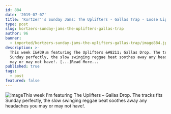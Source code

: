 ```yaml
---
id: 884
date: '2019-07-07'
title: 'Kortzer''s Sunday Jams: The Uplifters - Gallas Trap - Loose Lips'
type: post
slug: kortzers-sunday-jams-the-uplifters-gallas-trap
author: 96
banner:
  - imported/kortzers-sunday-jams-the-uplifters-gallas-trap/image884.jpeg
description: >-
  This week I&#39;m featuring The Uplifters &#8211; Gallas Drop. The tracks fits
  Sunday perfectly, the slow swinging reggae beat soothes away any headaches you
  may or may not have!. [...]Read More...
published: true
tags:
  - post
featured: false
---
```

![image](../imported/kortzers-sunday-jams-the-uplifters-gallas-trap/image884.jpeg)This week I'm featuring The Uplifters – Gallas Drop. The tracks fits Sunday perfectly, the slow swinging reggae beat soothes away any headaches you may or may not have!.